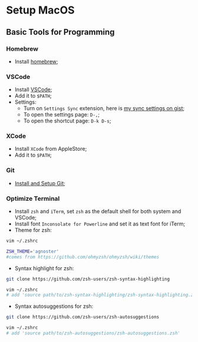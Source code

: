 # Setup MacOS

## Basic Tools for Programming

### Homebrew

- Install [homebrew](https://brew.sh);

### VSCode

- Install [VSCode](https://code.visualstudio.com/);
- Add it to `$PATH`;
- Settings:
  - Turn on `Settings Sync` extension, here is
    [my sync settings on gist](https://gist.github.com/sheldonldev/755e01f398a95ce339b302ad9a77ea19);
  - To open the settings page: `D-,`;
  - To open the shortcut page: `D-k D-s`;

### XCode

- Install `XCode` from AppleStore;
- Add it to `$PATH`;

### Git

- [Install and Setup Git](https://doc.sheldonl.dev/working-env/toolkits/git-and-github/install-and-setup-git.md);

### Optimize Terminal

- Install `zsh` and `iTerm`, set `zsh` as the default shell for both system and VSCode;
- Install font `Inconsolate for Powerline` and set it as text font for iTerm;
- Theme for zsh:

```bash
vim ~/.zshrc

ZSH_THEME='agnoster'
#comes from https://github.com/ohmyzsh/ohmyzsh/wiki/themes
```

- Syntax highlight for zsh:

```bash
git clone https://github.com/zsh-users/zsh-syntax-highlighting

vim ~/.zshrc
# add 'source path/to/zsh-syntax-highlighting/zsh-syntax-highlighting.zsh'
```

- Syntax autosuggestions for zsh:

```bash
git clone https://github.com/zsh-users/zsh-autosuggestions

vim ~/.zshrc
# add 'source path/to/zsh-autosuggestions/zsh-autosuggestions.zsh'
```
